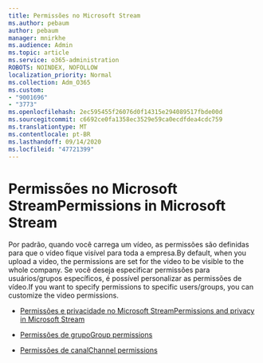 ```yaml
---
title: Permissões no Microsoft Stream
ms.author: pebaum
author: pebaum
manager: mnirkhe
ms.audience: Admin
ms.topic: article
ms.service: o365-administration
ROBOTS: NOINDEX, NOFOLLOW
localization_priority: Normal
ms.collection: Adm_O365
ms.custom:
- "9001696"
- "3773"
ms.openlocfilehash: 2ec595455f26076d0f14315e294089517fbde00d
ms.sourcegitcommit: c6692ce0fa1358ec3529e59ca0ecdfdea4cdc759
ms.translationtype: MT
ms.contentlocale: pt-BR
ms.lasthandoff: 09/14/2020
ms.locfileid: "47721399"
---
```

# <a name="permissions-in-microsoft-stream"></a><span data-ttu-id="f42e2-102">Permissões no Microsoft Stream</span><span class="sxs-lookup"><span data-stu-id="f42e2-102">Permissions in Microsoft Stream</span></span>

<span data-ttu-id="f42e2-103">Por padrão, quando você carrega um vídeo, as permissões são definidas para que o vídeo fique visível para toda a empresa.</span><span class="sxs-lookup"><span data-stu-id="f42e2-103">By default, when you upload a video, the permissions are set for the video to be visible to the whole company.</span></span> <span data-ttu-id="f42e2-104">Se você deseja especificar permissões para usuários/grupos específicos, é possível personalizar as permissões de vídeo.</span><span class="sxs-lookup"><span data-stu-id="f42e2-104">If you want to specify permissions to specific users/groups, you can customize the video permissions.</span></span>

- [<span data-ttu-id="f42e2-105">Permissões e privacidade no Microsoft Stream</span><span class="sxs-lookup"><span data-stu-id="f42e2-105">Permissions and privacy in Microsoft Stream</span></span>](https://docs.microsoft.com/stream/portal-permissions)

- [<span data-ttu-id="f42e2-106">Permissões de grupo</span><span class="sxs-lookup"><span data-stu-id="f42e2-106">Group permissions</span></span>](https://docs.microsoft.com/stream/portal-permissions#group-permissions)

- [<span data-ttu-id="f42e2-107">Permissões de canal</span><span class="sxs-lookup"><span data-stu-id="f42e2-107">Channel permissions</span></span>](https://docs.microsoft.com/stream/portal-permissions#channel-permissions)